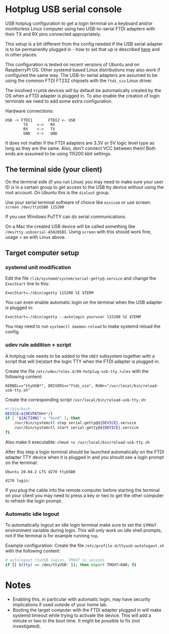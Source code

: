 # Hotplug USB serial console

USB hotplug configuration to get a login terminal on a keyboard and/or monitorless Linux computer using two USB-to-serial FTDI adapters with their TX and RX pins connected appropriately.

This setup is a bit different from the config needed if the USB serial adapter is to be permanently plugged in - how to set that up is described [here](https://www.rogerirwin.co.nz/open-source/enabling-a-serial-port-console/) and in other places.

This configuration is tested on recent versions of Ubuntu and on RaspberryPi OS. Other systemd based Linux distributions may also work if configured the same way. The USB-to-serial adapters are assumed to be using the common FTDI FT232 chipsets with the `ftdi_sio` Linux driver. 

The involved `ttyUSB` devices will by default be automatically created by the OS when a FTDI adapter is plugged in. To also enable the creation of login terminals we need to add some extra configuration.

Hardware connections:
```
USB -> FTDI1       FTDI2 <- USB
        TX    <->   RX
        RX    <->   TX
        GND   <->   GND
```
It does not matter if the FTDI adapters are 3.3V or 5V logic level type as long as they are the same. Also, don't connect VCC between them! Both ends are assumed to be using 115200 kbit settings.

## The terminal side (your client) 
On the terminal side (if you run Linux) you may need to make sure your user ID is in a certain group to get access to the USB tty device without using the root account. On Ubuntu this is the `dialout` group.

Use your serial terminal software of choice like `minicom` or use screen: `screen /dev/ttyUSB0 115200`

If you use Windows PuTTY can do serial communications.

On a Mac the created USB device will be called something like `/dev/tty.usbserial-A50285BI`. Using `screen` with this should work fine, usage = as with Linux above.

## Target computer setup

### systemd unit modification

Edit the file `/lib/systemd/system/serial-getty@.service` and change the `ExecStart` line to this:
```
ExecStart=-/sbin/agetty 115200 %I $TERM
```
You can even enable automatic login on the terminal when the USB adapter is plugged in:
```
ExecStart=-/sbin/agetty --autologin youruser 115200 %I $TERM
```
You may need to run `systemctl daemon-reload` to make systemd reload the config.

### udev rule addition + script

A hotplug rule needs to be added to the `UDEV` subsystem together with a script that will (re)start the login TTY when the FTDI adapter is plugged in.

Create the file `/etc/udev/rules.d/99-hotplug-usb-tty.rules` with the following content:
```
KERNEL=="ttyUSB*", DRIVERS=="ftdi_sio", RUN+="/usr/local/bin/reload-usb-tty.sh"
```

Create the corresponding script `/usr/local/bin/reload-usb-tty.sh`:
```bash
#!/bin/bash
DEVICE=${DEVPATH##*/}
if [ "${ACTION}" = "bind" ]; then
	/usr/bin/systemctl stop serial-getty@${DEVICE}.service
	/usr/bin/systemctl start serial-getty@${DEVICE}.service
fi
```
Also make it executable: `chmod +x /usr/local/bin/reload-usb-tty.sh`

After this step a login terminal should be launched automatically on the FTDI adapter TTY device when it is plugged in and you should see a login prompt on the terminal:
```
Ubuntu 20.04.2 LTS d270 ttyUSB0

d270 login:

```
If you plug the cable into the remote computer before starting the terminal on your client you may need to press a key or two to get the other computer to refresh the login prompt.

### Automatic idle logout

To automatically logout an idle login terminal make sure to set the `$TMOUT` environment variable during login. This will only work on idle shell prompts, not if the terminal is for example running `top`. 

Example configuration: Create the file `/etc/profile.d/ttyusb-autologout.sh` with the following content:
```bash
# autologout ttyUSB logins, TMOUT in seconds
if [[ $(tty) == /dev/ttyUSB* ]]; then export TMOUT=600; fi
```

# Notes
* Enabling this, in particular with automatic login, may have security implications if used outside of your home lab. 
* Booting the target computer with the FTDI adapter plugged in will make systemd timeout while trying to activate the device. This will add a minute or two to the boot time. It might be possible to fix (not investigated). 


